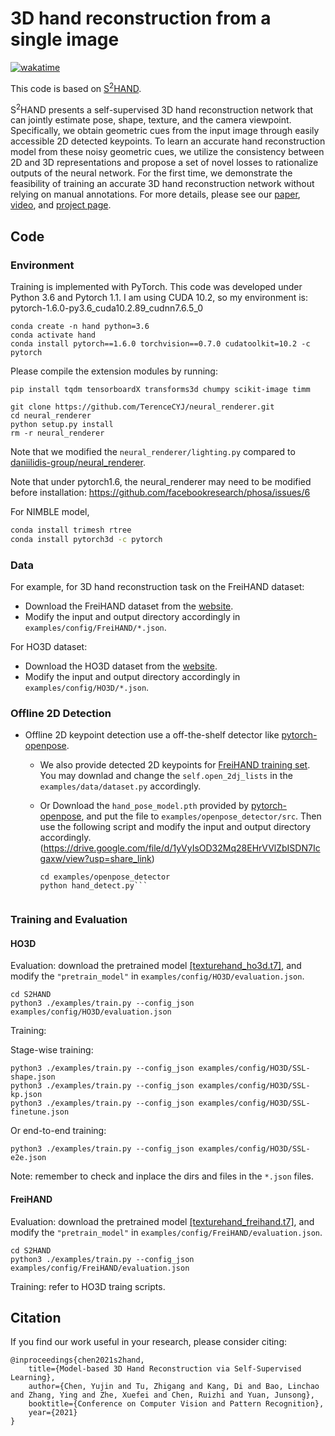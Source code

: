 # 3D hand reconstruction from a single image
[![wakatime](https://wakatime.com/badge/user/7974bf3e-99a6-4d26-8e4b-38ca6d5c9c64/project/ef5d8f38-163d-408b-8d57-ee7291b33fbf.svg)](https://wakatime.com/badge/user/7974bf3e-99a6-4d26-8e4b-38ca6d5c9c64/project/ef5d8f38-163d-408b-8d57-ee7291b33fbf)

This code is based on [S<sup>2</sup>HAND](https://github.com/TerenceCYJ/S2HAND).

S<sup>2</sup>HAND presents a self-supervised 3D hand reconstruction network that can jointly estimate pose, shape, texture, and the camera viewpoint. Specifically, we obtain geometric cues from the input image through easily accessible 2D detected keypoints. To learn an accurate hand reconstruction model from these noisy geometric cues, we utilize the consistency between 2D and 3D representations and propose a set of novel losses to rationalize outputs of the neural network. For the first time, we demonstrate the feasibility of training an accurate 3D hand reconstruction network without relying on manual annotations. For more details, please see our [paper](https://arxiv.org/abs/2103.11703), [video](https://youtu.be/tuQzu-UfSe8), and [project page](https://terencecyj.github.io/projects/CVPR2021/index.html).

## Code
### Environment
Training is implemented with PyTorch. This code was developed under Python 3.6 and Pytorch 1.1.
I am using CUDA 10.2, so my environment is:
pytorch-1.6.0-py3.6_cuda10.2.89_cudnn7.6.5_0

```
conda create -n hand python=3.6
conda activate hand
conda install pytorch==1.6.0 torchvision==0.7.0 cudatoolkit=10.2 -c pytorch
```

Please compile the extension modules by running:
```
pip install tqdm tensorboardX transforms3d chumpy scikit-image timm

git clone https://github.com/TerenceCYJ/neural_renderer.git
cd neural_renderer
python setup.py install
rm -r neural_renderer
```
Note that we modified the ```neural_renderer/lighting.py``` compared to [daniilidis-group/neural_renderer](https://github.com/daniilidis-group/neural_renderer).

Note that under pytorch1.6, the neural_renderer may need to be modified before installation: https://github.com/facebookresearch/phosa/issues/6

For NIMBLE model, 
```sh
conda install trimesh rtree
conda install pytorch3d -c pytorch
```

### Data
For example, for 3D hand reconstruction task on the FreiHAND dataset:
- Download the FreiHAND dataset from the [website](https://lmb.informatik.uni-freiburg.de/resources/datasets/FreihandDataset.en.html).
- Modify the input and output directory accordingly in ```examples/config/FreiHAND/*.json```.

For HO3D dataset:
- Download the HO3D dataset from the [website](https://www.tugraz.at/index.php?id=40231).
- Modify the input and output directory accordingly in ```examples/config/HO3D/*.json```.

### Offline 2D Detection
- Offline 2D keypoint detection use a off-the-shelf detector like [pytorch-openpose](https://github.com/Hzzone/pytorch-openpose). 
   - We also provide detected 2D keypoints for [FreiHAND training set](https://www.dropbox.com/s/lx9nk8b90a2mgqy/freihand-train.json?dl=0). You may downlad and change the ```self.open_2dj_lists``` in the ```examples/data/dataset.py``` accordingly.
   - Or Download the ```hand_pose_model.pth``` provided by [pytorch-openpose](https://github.com/Hzzone/pytorch-openpose#download-the-models), and put the file to ```examples/openpose_detector/src```. Then use the following script  and modify the input and output directory accordingly. 
   (https://drive.google.com/file/d/1yVyIsOD32Mq28EHrVVlZbISDN7Icgaxw/view?usp=share_link)

        ```
        cd examples/openpose_detector
        python hand_detect.py```


### Training and Evaluation
#### HO3D
Evaluation: 
download the pretrained model [[texturehand_ho3d.t7]](https://www.dropbox.com/s/q5famyhzu19jv9o/texturehand_ho3d.t7?dl=0), and modify the ```"pretrain_model"``` in ```examples/config/HO3D/evaluation.json```.
```
cd S2HAND
python3 ./examples/train.py --config_json examples/config/HO3D/evaluation.json
```
Training:

Stage-wise training:
```
python3 ./examples/train.py --config_json examples/config/HO3D/SSL-shape.json
python3 ./examples/train.py --config_json examples/config/HO3D/SSL-kp.json
python3 ./examples/train.py --config_json examples/config/HO3D/SSL-finetune.json
```
Or end-to-end training:
```
python3 ./examples/train.py --config_json examples/config/HO3D/SSL-e2e.json
```
Note: remember to check and inplace the dirs and files in the ```*.json``` files.
#### FreiHAND
Evaluation: 
download the pretrained model [[texturehand_freihand.t7]](https://www.dropbox.com/s/kh4xxkfm08bh8py/texturehand_freihand.t7?dl=0), and modify the ```"pretrain_model"``` in ```examples/config/FreiHAND/evaluation.json```.
```
cd S2HAND
python3 ./examples/train.py --config_json examples/config/FreiHAND/evaluation.json
```
Training: refer to HO3D traing scripts.

## Citation
If you find our work useful in your research, please consider citing:
```
@inproceedings{chen2021s2hand,
    title={Model-based 3D Hand Reconstruction via Self-Supervised Learning}, 
    author={Chen, Yujin and Tu, Zhigang and Kang, Di and Bao, Linchao and Zhang, Ying and Zhe, Xuefei and Chen, Ruizhi and Yuan, Junsong},
    booktitle={Conference on Computer Vision and Pattern Recognition},
    year={2021}
}
```